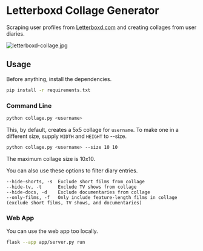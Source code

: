 # Letterboxd Collage Generator

Scraping user profiles from [Letterboxd.com](https://letterboxd.com) and creating collages from user diaries.

![letterboxd-collage.jpg](https://geraldsaberon.github.io/images/letterboxd-collage.jpg)

## Usage

Before anything, install the dependencies.
```bash
pip install -r requirements.txt
```
### Command Line
```bash
python collage.py <username>
```
This, by default, creates a 5x5 collage for ```username```. To make one in a different size, supply ```WIDTH``` and ```HEIGHT``` to --size.
```bash
python collage.py <username> --size 10 10
```
The maximum collage size is 10x10.

You can also use these options to filter diary entries.
```
--hide-shorts, -s  Exclude short films from collage
--hide-tv, -t      Exclude TV shows from collage
--hide-docs, -d    Exclude documentaries from collage
--only-films, -f   Only include feature-length films in collage (exclude short films, TV shows, and documentaries)
```

### Web App
You can use the web app too locally.

```bash
flask --app app/server.py run
```